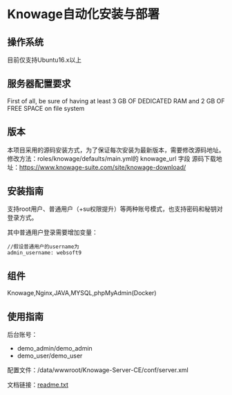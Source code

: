 # Knowage自动化安装与部署

## 操作系统

目前仅支持Ubuntu16.x以上

## 服务器配置要求
First of all, be sure of having at least 3 GB OF DEDICATED RAM and 2 GB OF FREE SPACE on file system

## 版本

本项目采用的源码安装方式，为了保证每次安装为最新版本，需要修改源码地址。
修改方法：roles/knowage/defaults/main.yml的 knowage_url 字段
源码下载地址：https://www.knowage-suite.com/site/knowage-download/

## 安装指南

支持root用户、普通用户（+su权限提升）等两种账号模式，也支持密码和秘钥对登录方式。

其中普通用户登录需要增加变量：

~~~
//假设普通用户的username为
admin_username: websoft9
~~~

## 组件
Knowage,Nginx,JAVA,MYSQL,phpMyAdmin(Docker)

## 使用指南

后台账号：
   - demo_admin/demo_admin
   - demo_user/demo_user
   
配置文件：/data/wwwroot/Knowage-Server-CE/conf/server.xml

文档链接：[readme.txt](readme.txt)
